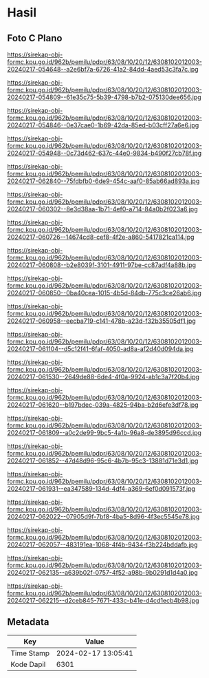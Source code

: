# Hasil

## Foto C Plano

https://sirekap-obj-formc.kpu.go.id/962b/pemilu/pdpr/63/08/10/20/12/6308102012003-20240217-054648--a2e6bf7a-6726-41a2-84dd-4aed53c3fa7c.jpg

https://sirekap-obj-formc.kpu.go.id/962b/pemilu/pdpr/63/08/10/20/12/6308102012003-20240217-054809--61e35c75-5b39-4798-b7b2-075130dee656.jpg

https://sirekap-obj-formc.kpu.go.id/962b/pemilu/pdpr/63/08/10/20/12/6308102012003-20240217-054846--0e37cae0-1b69-42da-85ed-b03cff27a6e6.jpg

https://sirekap-obj-formc.kpu.go.id/962b/pemilu/pdpr/63/08/10/20/12/6308102012003-20240217-054948--0c73d462-637c-44e0-9834-b490f27cb78f.jpg

https://sirekap-obj-formc.kpu.go.id/962b/pemilu/pdpr/63/08/10/20/12/6308102012003-20240217-062840--75fdbfb0-6de9-454c-aaf0-85ab66ad893a.jpg

https://sirekap-obj-formc.kpu.go.id/962b/pemilu/pdpr/63/08/10/20/12/6308102012003-20240217-060302--8e3d38aa-1b71-4ef0-a714-84a0b2f023a6.jpg

https://sirekap-obj-formc.kpu.go.id/962b/pemilu/pdpr/63/08/10/20/12/6308102012003-20240217-060726--14674cd8-cef8-4f2e-a860-5417821ca114.jpg

https://sirekap-obj-formc.kpu.go.id/962b/pemilu/pdpr/63/08/10/20/12/6308102012003-20240217-060808--b2e8039f-3101-4911-97be-cc87adf4a88b.jpg

https://sirekap-obj-formc.kpu.go.id/962b/pemilu/pdpr/63/08/10/20/12/6308102012003-20240217-060850--0ba40cea-1015-4b5d-84db-775c3ce26ab6.jpg

https://sirekap-obj-formc.kpu.go.id/962b/pemilu/pdpr/63/08/10/20/12/6308102012003-20240217-060958--eecba719-c141-478b-a23d-f32b35505df1.jpg

https://sirekap-obj-formc.kpu.go.id/962b/pemilu/pdpr/63/08/10/20/12/6308102012003-20240217-061104--d5c12f41-6faf-4050-ad8a-af2d40d094da.jpg

https://sirekap-obj-formc.kpu.go.id/962b/pemilu/pdpr/63/08/10/20/12/6308102012003-20240217-061530--2649de88-6de4-4f0a-9924-ab1c3a7f20b4.jpg

https://sirekap-obj-formc.kpu.go.id/962b/pemilu/pdpr/63/08/10/20/12/6308102012003-20240217-061620--b197bdec-039a-4825-94ba-b2d6efe3df78.jpg

https://sirekap-obj-formc.kpu.go.id/962b/pemilu/pdpr/63/08/10/20/12/6308102012003-20240217-061809--a0c2de99-9bc5-4a1b-96a8-de3895d96ccd.jpg

https://sirekap-obj-formc.kpu.go.id/962b/pemilu/pdpr/63/08/10/20/12/6308102012003-20240217-061852--47d48d96-95c6-4b7b-95c3-13881d71e3d1.jpg

https://sirekap-obj-formc.kpu.go.id/962b/pemilu/pdpr/63/08/10/20/12/6308102012003-20240217-061931--ea347589-134d-4df4-a369-6ef0d091573f.jpg

https://sirekap-obj-formc.kpu.go.id/962b/pemilu/pdpr/63/08/10/20/12/6308102012003-20240217-062022--07905d9f-7bf8-4ba5-8d96-4f3ec5545e78.jpg

https://sirekap-obj-formc.kpu.go.id/962b/pemilu/pdpr/63/08/10/20/12/6308102012003-20240217-062057--483191ea-1068-4f4b-9434-f3b224bddafb.jpg

https://sirekap-obj-formc.kpu.go.id/962b/pemilu/pdpr/63/08/10/20/12/6308102012003-20240217-062135--a639b02f-0757-4f52-a98b-9b0291d1d4a0.jpg

https://sirekap-obj-formc.kpu.go.id/962b/pemilu/pdpr/63/08/10/20/12/6308102012003-20240217-062215--d2ceb845-7671-433c-b41e-d4cd1ecb4b98.jpg


## Metadata

| Key        | Value               |
| ---------- | ------------------- |
| Time Stamp | 2024-02-17 13:05:41 |
| Kode Dapil | 6301                |



